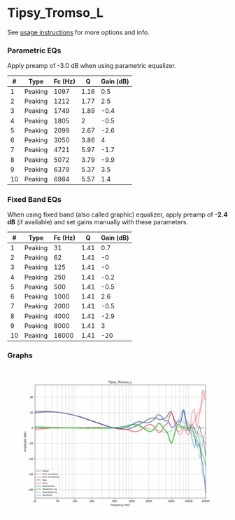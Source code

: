 # Tipsy_Tromso_L
See [usage instructions](https://github.com/jaakkopasanen/AutoEq#usage) for more options and info.

### Parametric EQs
Apply preamp of -3.0 dB when using parametric equalizer.

|   # | Type    |   Fc (Hz) |    Q |   Gain (dB) |
|-----|---------|-----------|------|-------------|
|   1 | Peaking |      1097 | 1.16 |         0.5 |
|   2 | Peaking |      1212 | 1.77 |         2.5 |
|   3 | Peaking |      1749 | 1.89 |        -0.4 |
|   4 | Peaking |      1805 | 2    |        -0.5 |
|   5 | Peaking |      2099 | 2.67 |        -2.6 |
|   6 | Peaking |      3050 | 3.86 |         4   |
|   7 | Peaking |      4721 | 5.97 |        -1.7 |
|   8 | Peaking |      5072 | 3.79 |        -9.9 |
|   9 | Peaking |      6379 | 5.37 |         3.5 |
|  10 | Peaking |      6984 | 5.57 |         1.4 |

### Fixed Band EQs
When using fixed band (also called graphic) equalizer, apply preamp of **-2.4 dB** (if available) and set gains manually with these parameters.

|   # | Type    |   Fc (Hz) |    Q |   Gain (dB) |
|-----|---------|-----------|------|-------------|
|   1 | Peaking |        31 | 1.41 |         0.7 |
|   2 | Peaking |        62 | 1.41 |        -0   |
|   3 | Peaking |       125 | 1.41 |        -0   |
|   4 | Peaking |       250 | 1.41 |        -0.2 |
|   5 | Peaking |       500 | 1.41 |        -0.5 |
|   6 | Peaking |      1000 | 1.41 |         2.6 |
|   7 | Peaking |      2000 | 1.41 |        -0.5 |
|   8 | Peaking |      4000 | 1.41 |        -2.9 |
|   9 | Peaking |      8000 | 1.41 |         3   |
|  10 | Peaking |     16000 | 1.41 |       -20   |

### Graphs
![](./Tipsy_Tromso_L.png)
